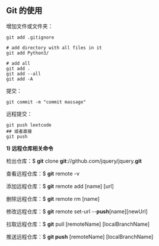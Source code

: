 ## Git 的使用

增加文件或文件夹：

```shell
git add .gitignore

# add directory with all files in it
git add Python3/

# add all
git add .            
git add --all
git add -A
```



提交：

```
git commit -m "commit massage"
```



远程提交：

```shell
git push leetcode
## 或者直接
git push
```



**1) 远程仓库相关命令**

检出仓库：$ **git** clone **git**://github.com/jquery/jquery.**git**

查看远程仓库：$ **git** remote -v

添加远程仓库：$ **git** remote add [name] [url]

删除远程仓库：$ **git** remote rm [name]

修改远程仓库：$ **git** remote set-url --**push**[name][newUrl]

拉取远程仓库：$ **git** pull [remoteName] [localBranchName]

推送远程仓库：$ **git push** [remoteName] [localBranchName]